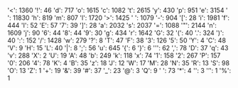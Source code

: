 '<': 1360
'!': 46
'd': 717
'o': 1615
'c': 1082
't': 2615
'y': 430
'p': 951
'e': 3154
' ': 11830
'h': 819
'm': 807
'l': 1720
'>': 1425
'
': 1079
'-': 904
'[': 28
'i': 1981
'f': 444
'I': 52
'E': 57
'7': 39
']': 28
'a': 2032
's': 2037
'=': 1088
'"': 2144
'n': 1609
'j': 90
'6': 44
'8': 44
'9': 30
'g': 434
'r': 1642
'G': 32
'(': 40
'.': 324
')': 40
':': 152
'/': 1428
'w': 279
'?': 8
'T': 47
'F': 38
'3': 126
'5': 50
'Y': 4
'C': 48
'V': 9
'H': 15
'L': 40
'|': 8
';': 56
'u': 645
'{': 6
'}': 6
''': 62
',': 78
'D': 37
'q': 43
'v': 288
'X': 2
'U': 19
'A': 48
'b': 249
'k': 118
'x': 74
'1': 158
'2': 267
'P': 157
'0': 206
'4': 78
'K': 4
'B': 35
'z': 18
'J': 12
'W': 17
'M': 28
'N': 35
'R': 13
'S': 98
'O': 13
'Z': 1
'+': 19
'&': 39
'#': 37
'_': 23
'@': 3
'Q': 9
'': 73
'*': 4
'\': 3
'’': 1
'%': 1
